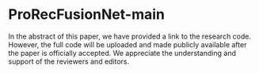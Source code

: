 # ProRecFusionNet-main

In the abstract of this paper, we have provided a link to the research code. However, the full code will be uploaded and made publicly available after the paper is officially accepted. We appreciate the understanding and support of the reviewers and editors.
